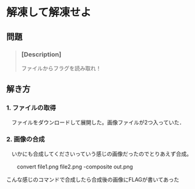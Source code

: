 # 解凍して解凍せよ

## 問題
>### [Description]
> ファイルからフラグを読み取れ！
 
 ## 解き方
 ### 1. ファイルの取得
 　ファイルをダウンロードして展開した。画像ファイルが2つ入っていた．

 ### 2. 画像の合成
 　いかにも合成してくださいっていう感じの画像だったのでとりあえず合成。
  
  
  　　convert file1.png file2.png -composite out.png
    
    
   こんな感じのコマンドで合成したら合成後の画像にFLAGが書いてあった

